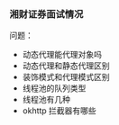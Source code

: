 ### 湘财证券面试情况

问题：   

- 动态代理能代理对象吗
- 动态代理和静态代理区别
- 装饰模式和代理模式区别
- 线程池的队列类型
- 线程池有几种
- okhttp 拦截器有哪些

